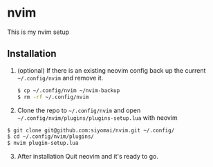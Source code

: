 # nvim
This is my nvim setup

## Installation
1. (optional) If there is an existing neovim config back up the current `~/.config/nvim` and remove it.
   ```bash
   $ cp ~/.config/nvim ~/nvim-backup
   $ rm -rf ~/.config/nvim
   ```
2. Clone the repo to `~/.config/nvim` and open `~/.config/nvim/plugins/plugins-setup.lua` with neovim
```bash
$ git clone git@github.com:siyomai/nvim.git ~/.config/
$ cd ~/.config/nvim/plugins/
$ nvim plugin-setup.lua
```
3. After installation Quit neovim and it's ready to go.
